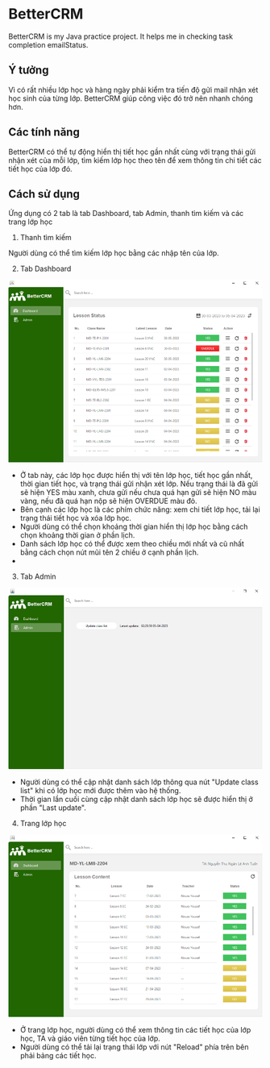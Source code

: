 # BetterCRM

BetterCRM is my Java practice project. It helps me in checking task completion emailStatus.

## Ý tưởng
Vì có rất nhiều lớp học và hàng ngày phải kiểm tra tiến độ gửi mail nhận xét học sinh của từng lớp. BetterCRM giúp công việc đó trở nên nhanh chóng hơn.
## Các tính năng
BetterCRM có thể tự động hiển thị tiết học gần nhất cùng với trạng thái gửi nhận xét của mỗi lớp, tìm kiếm lớp học theo tên để xem thông tin chi tiết các tiết học của lớp đó.

## Cách sử dụng

Ứng dụng có 2 tab là tab Dashboard, tab Admin, thanh tìm kiếm và các trang lớp học

1. Thanh tìm kiếm

Người dùng có thể tìm kiếm lớp học bằng các nhập tên của lớp.

2. Tab Dashboard

![Tab Dashboard](https://github.com/monkeydminh49/BetterCRM/blob/master/doc/img/dashboard_bettercrm.png?raw=true)

- Ở tab này, các lớp học được hiển thị với tên lớp học, tiết học gần nhất, thời gian tiết học,
và trạng thái gửi nhận xét lớp. Nếu trạng thái là đã gửi sẽ hiện YES màu xanh, chưa gửi nếu chưa quá hạn gửi sẽ hiện 
NO màu vàng, nếu đã quá hạn nộp sẽ hiện OVERDUE màu đỏ.
- Bên cạnh các lớp học là các phím chức năng: xem chi tiết lớp học, tải lại trạng thái tiết học và xóa lớp học.
- Người dùng có thể chọn khoảng thời gian hiển thị lớp học bằng cách chọn khoảng thời gian ở phần lịch.
- Danh sách lớp học có thể được xem theo chiều mới nhất và cũ nhất bằng cách chọn nút mũi tên 2 chiều ở cạnh phần lịch.
- 
3. Tab Admin

![Tab Admin](https://github.com/monkeydminh49/BetterCRM/blob/master/doc/img/admin_bettercrm.png?raw=true)

- Người dùng có thể cập nhật danh sách lớp thông qua nút "Update class list" khi có lớp học mới được thêm vào hệ thống.
- Thời gian lần cuối cùng cập nhật danh sách lớp học sẽ được hiển thị ở phần "Last update".

4. Trang lớp học

![Trang lớp học](https://github.com/monkeydminh49/BetterCRM/blob/master/doc/img/class_bettercrm.png?raw=true)

- Ở trang lớp học, người dùng có thể xem thông tin các tiết học của lớp học, TA và giáo viên từng tiết học của lớp.
- Người dùng có thể tải lại trạng thái lớp với nút "Reload" phía trên bên phải bảng các tiết học.